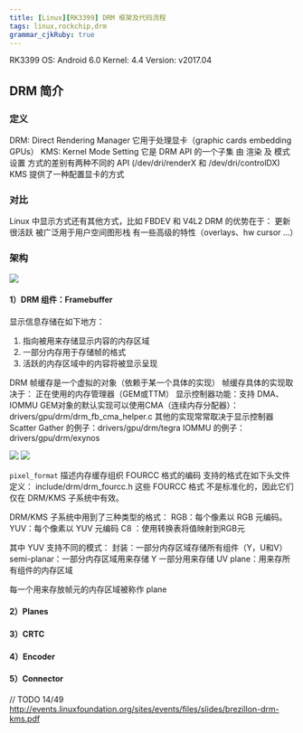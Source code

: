 ```yaml
---
title: [Linux][RK3399] DRM 框架及代码流程
tags: linux,rockchip,drm
grammar_cjkRuby: true
---
```


 RK3399 
OS: Android 6.0 
Kernel: 4.4 
Version: v2017.04 

## DRM 简介
### 定义
DRM: Direct Rendering Manager 它用于处理显卡（graphic cards embedding GPUs）
KMS: Kernel Mode Setting 它是 DRM API 的一个子集
由 渲染 及 模式设置 方式的差别有两种不同的 API (/dev/dri/renderX 和 /dev/dri/controlDX)
KMS 提供了一种配置显卡的方式

### 对比
Linux 中显示方式还有其他方式，比如 FBDEV 和 V4L2
DRM 的优势在于：
更新很活跃
被广泛用于用户空间图形栈
有一些高级的特性（overlays、hw cursor ...）

### 架构

![](http://ww1.sinaimg.cn/large/ba061518gy1fhr9dpubjqj20jq06vmxj.jpg)

#### 1）DRM 组件：Framebuffer

显示信息存储在如下地方：
1. 指向被用来存储显示内容的内存区域
2. 一部分内存用于存储帧的格式
3. 活跃的内存区域中的内容将被显示呈现

DRM 帧缓存是一个虚拟的对象（依赖于某一个具体的实现）
帧缓存具体的实现取决于：
  正在使用的内存管理器（GEM或TTM）
  显示控制器功能：支持 DMA、IOMMU
GEM对象的默认实现可以使用CMA（连续内存分配器）：drivers/gpu/drm/drm_fb_cma_helper.c 
其他的实现常常取决于显示控制器
  Scatter Gather 的例子：drivers/gpu/drm/tegra
  IOMMU 的例子：drivers/gpu/drm/exynos

![](http://ww1.sinaimg.cn/large/ba061518gy1fibds6hkixj20lp0b03z9.jpg)
![](http://ww1.sinaimg.cn/large/ba061518gy1fibduaddhej20lo04m3yn.jpg)

`pixel_format` 描述内存缓存组织
FOURCC 格式的编码
支持的格式在如下头文件定义：
include/drm/drm_fourcc.h 
这些 FOURCC 格式 不是标准化的，因此它们仅在 DRM/KMS 子系统中有效。

DRM/KMS 子系统中用到了三种类型的格式：
RGB：每个像素以 RGB 元编码。
YUV：每个像素以 YUV 元编码
C8 ：使用转换表将值映射到RGB元

其中 YUV 支持不同的模式：
封装：一部分内存区域存储所有组件（Y，U和V）
semi-planar：一部分内存区域用来存储 Y 一部分用来存储 UV
plane：用来存所有组件的内存区域

每一个用来存放帧元的内存区域被称作 plane

#### 2）Planes

#### 3）CRTC
#### 4）Encoder
#### 5）Connector

// TODO
14/49
http://events.linuxfoundation.org/sites/events/files/slides/brezillon-drm-kms.pdf
